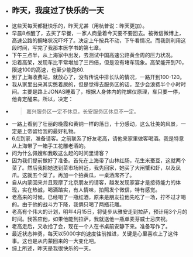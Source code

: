 - ## 昨天，我度过了快乐的一天
- 这些天每天都挺快乐的，昨天尤甚（用杭普说：昨天更加）。
- 早晨8点醒了，去买了早餐，一家人商量着今天要不要回去。被微信微博上，高速公路的拥堵状况吓坏了。决定上午按兵不动，下午看情况。而我则利用这段时间，写完了我那本医学书的第七章。
- 下午三点半，从上海家中出发，去测试中国高速公路黄金周的压力状况。
- 沿着高架，发现车比平常增加了三四倍，但是没有堵车现象。高架能开到70，限速100的高速，也至少能跑80.
- 到了上海收费站，就放心了，没有传说中排长队的情况，一路开到100-120。
- 我从家里出来其实憋着尿的，但是觉得去服务区的话，至少会浪费半个小时时间。主要是路上JONAS睡着了，根据人身体内的陀螺仪原理，车只要一停，他肯定醒来。所以，决定：
- > 嘉兴服务区一定不休息，长安服务区休息不一定。
- 一路上看到了壮丽的晚霞和黄铜一样的落日，十分感动，这么壮美的风景，一定是上帝留给我的最好礼物。
- 6点到家，准备请客。之前联系了好友老高，请他来家里做客喝酒。我是特意从上海带了一箱手工花雕老酒的。
- 问为什么佩嫂和我敢这么赶的时间里请客？
- 因为我们提前做好了准备。首先在上海带了山林红肠，花生米蚕豆，这就两个菜了。然后我把她送到菜市场附近，我先回家，她买了大闸蟹和虾，以及凤爪。这就五个菜了。再加一个拍黄瓜，一桌酒席齐了。
- 自从内蒙回来并且观摩了北京朋友的请客，越发发现家宴才是接待能力的体现，实在热诚，喝酒踏实，有人情味，拍照发个微信，特有感觉。
- 老高来的时候，已经喝了一瓶红酒，原来是朋友拉他先吃了一场，拧不过才喝的。由于他的战斗力下降，我俩只喝了两瓶花雕。
- 老高有个伟大的计划，明年4月15日，将徒步从雅安走到拉萨，预计用3个月的时间。我答应他，如果他能到拉萨，我就送他一瓶单麦芽威士忌庆祝。
- 老高走后，又收拾了会，现在一个人在书桌前安静下来。准备写作了。
- 最近状态神勇，每天以5000字的速度往前推进，关键是心里喜欢上了这件事。这也是从内蒙回来的一大变化吧。
- 综上所述，昨天是我很快乐的一天。

